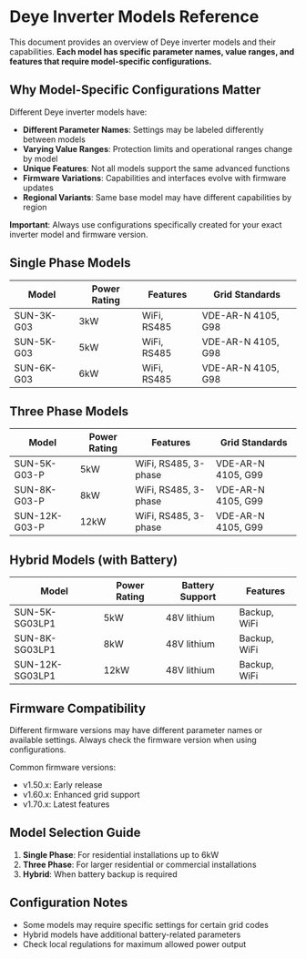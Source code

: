 # Deye Inverter Models Reference

This document provides an overview of Deye inverter models and their capabilities. **Each model has specific parameter names, value ranges, and features that require model-specific configurations.**

## Why Model-Specific Configurations Matter

Different Deye inverter models have:

- **Different Parameter Names**: Settings may be labeled differently between models
- **Varying Value Ranges**: Protection limits and operational ranges change by model
- **Unique Features**: Not all models support the same advanced functions
- **Firmware Variations**: Capabilities and interfaces evolve with firmware updates
- **Regional Variants**: Same base model may have different capabilities by region

**Important**: Always use configurations specifically created for your exact inverter model and firmware version.

## Single Phase Models

| Model      | Power Rating | Features    | Grid Standards     |
| ---------- | ------------ | ----------- | ------------------ |
| SUN-3K-G03 | 3kW          | WiFi, RS485 | VDE-AR-N 4105, G98 |
| SUN-5K-G03 | 5kW          | WiFi, RS485 | VDE-AR-N 4105, G98 |
| SUN-6K-G03 | 6kW          | WiFi, RS485 | VDE-AR-N 4105, G98 |

## Three Phase Models

| Model         | Power Rating | Features             | Grid Standards     |
| ------------- | ------------ | -------------------- | ------------------ |
| SUN-5K-G03-P  | 5kW          | WiFi, RS485, 3-phase | VDE-AR-N 4105, G99 |
| SUN-8K-G03-P  | 8kW          | WiFi, RS485, 3-phase | VDE-AR-N 4105, G99 |
| SUN-12K-G03-P | 12kW         | WiFi, RS485, 3-phase | VDE-AR-N 4105, G99 |

## Hybrid Models (with Battery)

| Model           | Power Rating | Battery Support | Features     |
| --------------- | ------------ | --------------- | ------------ |
| SUN-5K-SG03LP1  | 5kW          | 48V lithium     | Backup, WiFi |
| SUN-8K-SG03LP1  | 8kW          | 48V lithium     | Backup, WiFi |
| SUN-12K-SG03LP1 | 12kW         | 48V lithium     | Backup, WiFi |

## Firmware Compatibility

Different firmware versions may have different parameter names or available settings. Always check the firmware version when using configurations.

Common firmware versions:

- v1.50.x: Early release
- v1.60.x: Enhanced grid support
- v1.70.x: Latest features

## Model Selection Guide

1. **Single Phase**: For residential installations up to 6kW
2. **Three Phase**: For larger residential or commercial installations
3. **Hybrid**: When battery backup is required

## Configuration Notes

- Some models may require specific settings for certain grid codes
- Hybrid models have additional battery-related parameters
- Check local regulations for maximum allowed power output
